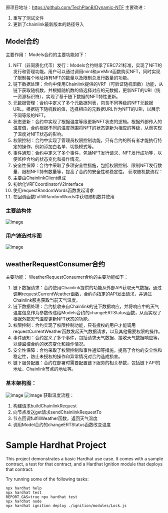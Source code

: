 原项目地址：https://github.com/TechPlanB/Dynamic-NTF
主要改进：
1. 重写了测试文件
2. 更新了chainlink最新版本的路径导入

## Model合约
主要作用：
Models合约的主要功能如下：
1.  NFT（非同质化代币）发行：Models合约继承了ERC721标准，实现了NFT的发行和管理功能。用户可以通过调用mint和preMint函数购买NFT，同时实现了限制每个地址持有NFT的数量以及限制总发行数量的功能。 
2.  链下数据处理：合约中使用Chainlink提供的VRF（可验证随机函数）功能，从链下获取随机数，并根据随机数的值选择对应的元数据，更新NFT的URI（统一资源标识符），实现了基于链下数据的NFT特性更新。 
3.  元数据管理：合约中定义了多个元数据列表，包含不同等级的NFT元数据URL。根据链下随机数的值，选择相应的元数据URL作为NFT的URI，以展示不同等级的NFT。 
4.  状态更新：合约中实现了根据温度等级更新NFT状态的逻辑。根据外部传入的温度值，合约根据不同的温度范围将NFT的状态更新为相应的等级，从而实现了温度对NFT状态的影响。 
5.  权限控制：合约中实现了管理员权限控制功能，只有合约的所有者才能执行特定的操作，例如添加白名单、切换模式等。 
6.  事件通知：合约中定义了多个事件，包括NFT发行请求、NFT发行成功等，以便监控合约的状态变化和操作情况。 
7.  安全性保障：合约中采取了多项安全性措施，包括权限控制、限制NFT发行数量、限制NFT持有数量等，提高了合约的安全性和稳定性。 
获取随机数流程：
1. 主要由ChainlinkClient组成
2. 初始化VRFCoordinatorV2Interface
3. 使用requestRandomWords函数发起请求
4. 在回调函数fulfillRandomWords中获取随机数并使用
### 主要结构体
![image](https://github.com/cxp-13/dynamic-nft/assets/84974164/e1e498e8-f9cd-4dd9-a3be-3c41fff22d1f)
### 用户铸造时序图
![image](https://github.com/cxp-13/dynamic-nft/assets/84974164/56b49b66-0a84-4792-a013-e8283a4abe24)
## weatherRequestConsumer合约
主要功能：
WeatherRequestConsumer合约的主要功能如下：
1.  链下数据请求：合约使用Chainlink提供的功能从外部API获取天气数据。通过调用requestCurrentWeather函数，合约向指定的API发出请求，并通过Chainlink服务获取当前天气温度。 
2.  链下数据处理：合约接收来自Chainlink的链下数据响应，并将响应中的天气温度信息作为参数传递给Models合约的changeERTStatus函数，从而实现了根据外部天气温度更新NFT状态的功能。 
3.  权限控制：合约实现了权限控制功能，只有授权的用户才能调用requestCurrentWeather函数发起天气数据请求，以及其他需要权限的操作。 
4.  事件通知：合约定义了多个事件，包括请求天气数据、接收天气数据响应等，以便监控合约的状态变化和操作情况。 
5.  安全性保障：合约采取了权限控制和事件通知等措施，提高了合约的安全性和稳定性，防止未授权的操作和异常情况对合约造成损害。 
6.  链下服务配置：合约在部署时需要配置链下服务的相关参数，包括链下API的地址、Chainlink节点的地址等。 
### 基本架构图：
![image](https://github.com/cxp-13/dynamic-nft/assets/84974164/02832a3a-d528-4c16-ab49-51b2a21e1937)
![image](https://github.com/cxp-13/dynamic-nft/assets/84974164/939f229f-429b-4804-9954-44325fd915fe)
获取温度流程：
1. 构建请求buildChainlinkRequest
2. 向节点发送get请求sendChainlinkRequestTo
3. 节点回调fulfillWeather函数，返回天气温度
4. 调用Model合约的changeERTStatus函数改变温度
# Sample Hardhat Project

This project demonstrates a basic Hardhat use case. It comes with a sample contract, a test for that contract, and a Hardhat Ignition module that deploys that contract.

Try running some of the following tasks:

```shell
npx hardhat help
npx hardhat test
REPORT_GAS=true npx hardhat test
npx hardhat node
npx hardhat ignition deploy ./ignition/modules/Lock.js
```
